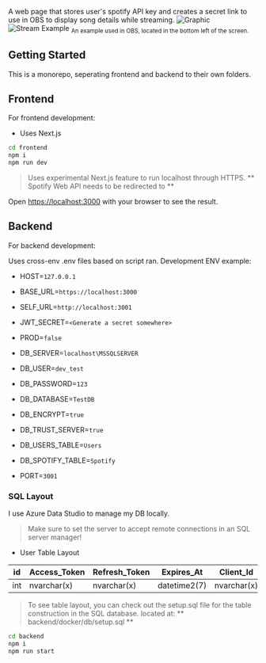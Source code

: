 A web page that stores user's spotify API key and creates a secret link to use in OBS to display song details while streaming.
![Graphic](https://github.com/user-attachments/assets/8c5c5a6d-8d1a-43b8-bdfc-9b33bf83ac7c)
![Stream Example](https://github.com/user-attachments/assets/8da62fcc-052d-4ac9-8154-d873c928e7c0)
<sub>An example used in OBS, located in the bottom left of the screen.</sub>
## Getting Started
This is a monorepo, seperating frontend and backend to their own folders.

## Frontend
For frontend development:
- Uses Next.js

```bash
cd frontend
npm i
npm run dev
```
> Uses experimental Next.js feature to run localhost through HTTPS.
> ** Spotify Web API needs to be redirected to **

Open [https://localhost:3000](https://localhost:3000) with your browser to see the result.

## Backend
For backend development:

Uses cross-env .env files based on script ran.
Development ENV example:
- HOST=`127.0.0.1`

- BASE_URL=`https://localhost:3000`
- SELF_URL=`http://localhost:3001`

- JWT_SECRET=`<Generate a secret somewhere>`
- PROD=`false`

- DB_SERVER=`localhost\MSSQLSERVER`
- DB_USER=`dev_test`
- DB_PASSWORD=`123`
- DB_DATABASE=`TestDB`
- DB_ENCRYPT=`true`
- DB_TRUST_SERVER=`true`
- DB_USERS_TABLE=`Users`
- DB_SPOTIFY_TABLE=`Spotify`

- PORT=`3001`
  
### SQL Layout
I use Azure Data Studio to manage my DB locally.
> Make sure to set the server to accept remote connections in an SQL server manager!

- User Table Layout
  
| id | Access_Token | Refresh_Token | Expires_At | Client_Id | Client_Secret | App_Secret |
| --- | ------------- | ------------- | ------------- | ------------- | ------------- | ------------- |
| int | nvarchar(x) | nvarchar(x) | datetime2(7) | nvarchar(x) | nvarchar(x) | nvarchar(x) |



> To see table layout, you can check out the setup.sql file for the table construction in the SQL database.
> located at: ** backend/docker/db/setup.sql **

```bash
cd backend
npm i
npm run start
```
